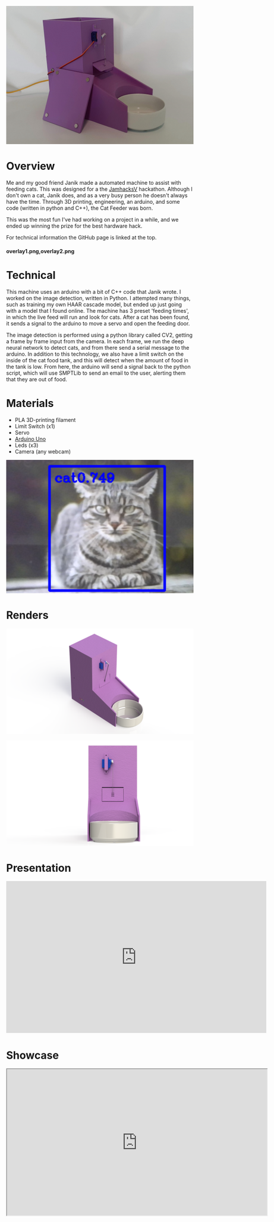 ![](isometric.jpg)

# Overview

Me and my good friend Janik made a automated machine to assist with feeding cats. This was designed for a the [JamhacksV](https://jamhacks.ca/) hackathon. Although I don't own a cat, Janik does, and as a very busy person he doesn't always have the time. Through 3D printing, engineering, an arduino, and some code (written in python and C++), the Cat Feeder was born.

This was the most fun I've had working on a project in a while, and we ended up winning the prize for the best hardware hack.

For technical information the GitHub page is linked at the top.

#### overlay1.png,overlay2.png

# Technical

This machine uses an arduino with a bit of C++ code that Janik wrote. I worked on the image detection, written in Python. I attempted many things, such as training my own HAAR cascade model, but ended up just going with a model that I found online. The machine has 3 preset 'feeding times', in which the live feed will run and look for cats. After a cat has been found, it sends a signal to the arduino to move a servo and open the feeding door.

The image detection is performed using a python library called CV2, getting a frame by frame input from the camera. In each frame, we run the deep neural network to detect cats, and from there send a serial message to the arduino. In addition to this technology, we also have a limit switch on the inside of the cat food tank, and this will detect when the amount of food in the tank is low. From here, the arduino will send a signal back to the python script, which will use SMPTLib to send an email to the user, alerting them that they are out of food.

# Materials

* PLA 3D-printing filament
* Limit Switch (x1)
* Servo
* [Arduino Uno](https://store.arduino.cc/products/arduino-uno-rev3/)
* Leds (x3)
* Camera (any webcam)

![](cat.png)

# Renders

![Renders Image](main.png)

![Renders Image](front.png)

# Presentation

<iframe src="https://docs.google.com/presentation/d/e/2PACX-1vQ_qndPRcMS981eaumFf-7ngrmvNMw7iQ4JSmGQSEzTWncwji2L591YMbT5SIpTrf_QRkFLuShqt2sB/embed?start=false&loop=true&delayms=3000" frameborder="0" width="700" style='height:408px' allowfullscreen="true" mozallowfullscreen="true" webkitallowfullscreen="true"></iframe>

# Showcase

<iframe width="700" height="393" src="https://www.youtube.com/embed/R7FwRFxINBM"></iframe>

